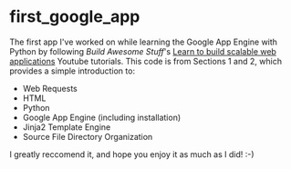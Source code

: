 # first_google_app
The first app I've worked on while learning the Google App Engine with Python by following *Build Awesome Stuff*'s [Learn to build scalable web applications](https://www.youtube.com/playlist?list=PLdqn_b7Fi_PSKAeO5F8wmA3YmXOtL5wAA) Youtube tutorials.  This code is from Sections 1 and 2, which provides a simple introduction to:
  - Web Requests
  - HTML
  - Python
  - Google App Engine (including installation)
  - Jinja2 Template Engine
  - Source File Directory Organization

I greatly reccomend it, and hope you enjoy it as much as I did! :-)
